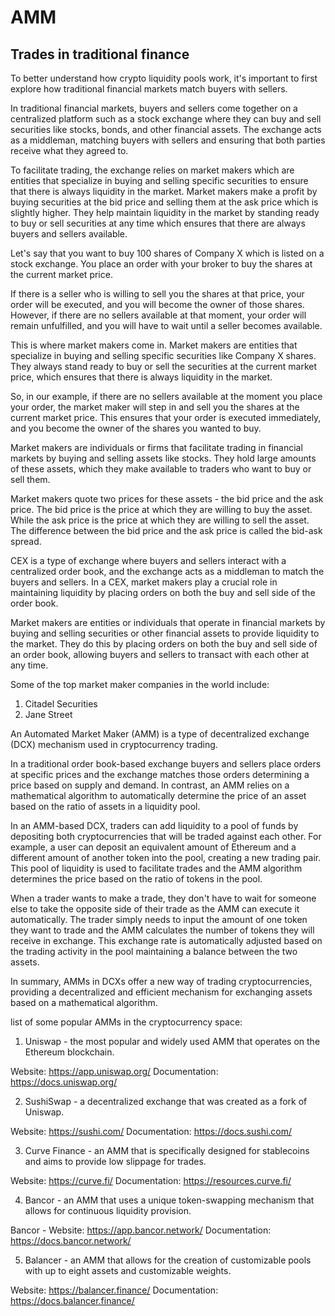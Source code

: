 # AMM

## Trades in traditional finance

To better understand how crypto liquidity pools work, it's important to first explore how traditional financial markets match buyers with sellers.

In traditional financial markets, buyers and sellers come together on a centralized platform such as a stock exchange where they can buy and sell securities like stocks, bonds, and other financial assets. The exchange acts as a middleman, matching buyers with sellers and ensuring that both parties receive what they agreed to.

To facilitate trading, the exchange relies on market makers which are entities that specialize in buying and selling specific securities to ensure that there is always liquidity in the market. Market makers make a profit by buying securities at the bid price and selling them at the ask price which is slightly higher. They help maintain liquidity in the market by standing ready to buy or sell securities at any time which ensures that there are always buyers and sellers available.

Let's say that you want to buy 100 shares of Company X which is listed on a stock exchange. You place an order with your broker to buy the shares at the current market price.

If there is a seller who is willing to sell you the shares at that price, your order will be executed, and you will become the owner of those shares. However, if there are no sellers available at that moment, your order will remain unfulfilled, and you will have to wait until a seller becomes available.

This is where market makers come in. Market makers are entities that specialize in buying and selling specific securities like Company X shares. They always stand ready to buy or sell the securities at the current market price, which ensures that there is always liquidity in the market.

So, in our example, if there are no sellers available at the moment you place your order, the market maker will step in and sell you the shares at the current market price. This ensures that your order is executed immediately, and you become the owner of the shares you wanted to buy.

Market makers are individuals or firms that facilitate trading in financial markets by buying and selling assets like stocks. They hold large amounts of these assets, which they make available to traders who want to buy or sell them.

Market makers quote two prices for these assets - the bid price and the ask price. The bid price is the price at which they are willing to buy the asset. While the ask price is the price at which they are willing to sell the asset. The difference between the bid price and the ask price is called the bid-ask spread.



CEX is a type of exchange where buyers and sellers interact with a centralized order book, and the exchange acts as a middleman to match the buyers and sellers. In a CEX, market makers play a crucial role in maintaining liquidity by placing orders on both the buy and sell side of the order book.

Market makers are entities or individuals that operate in financial markets by buying and selling securities or other financial assets to provide liquidity to the market. They do this by placing orders on both the buy and sell side of an order book, allowing buyers and sellers to transact with each other at any time.

Some of the top market maker companies in the world include:

1. Citadel Securities
2. Jane Street

An Automated Market Maker (AMM) is a type of decentralized exchange (DCX) mechanism used in cryptocurrency trading.

In a traditional order book-based exchange buyers and sellers place orders at specific prices and the exchange matches those orders determining a price based on supply and demand. In contrast, an AMM relies on a mathematical algorithm to automatically determine the price of an asset based on the ratio of assets in a liquidity pool.

In an AMM-based DCX, traders can add liquidity to a pool of funds by depositing both cryptocurrencies that will be traded against each other. For example, a user can deposit an equivalent amount of Ethereum and a different amount of another token into the pool, creating a new trading pair. This pool of liquidity is used to facilitate trades and the AMM algorithm determines the price based on the ratio of tokens in the pool.

When a trader wants to make a trade, they don't have to wait for someone else to take the opposite side of their trade as the AMM can execute it automatically. The trader simply needs to input the amount of one token they want to trade and the AMM calculates the number of tokens they will receive in exchange. This exchange rate is automatically adjusted based on the trading activity in the pool maintaining a balance between the two assets.

In summary, AMMs in DCXs offer a new way of trading cryptocurrencies, providing a decentralized and efficient mechanism for exchanging assets based on a mathematical algorithm.

list of some popular AMMs in the cryptocurrency space:

1. Uniswap - the most popular and widely used AMM that operates on the Ethereum blockchain.

Website: https://app.uniswap.org/
Documentation: https://docs.uniswap.org/

2. SushiSwap - a decentralized exchange that was created as a fork of Uniswap.

Website: https://sushi.com/
Documentation: https://docs.sushi.com/

3. Curve Finance - an AMM that is specifically designed for stablecoins and aims to provide low slippage for trades.

Website: https://curve.fi/
Documentation: https://resources.curve.fi/

4. Bancor - an AMM that uses a unique token-swapping mechanism that allows for continuous liquidity provision.

Bancor - Website: https://app.bancor.network/
Documentation: https://docs.bancor.network/

5. Balancer - an AMM that allows for the creation of customizable pools with up to eight assets and customizable weights.

Website: https://balancer.finance/
Documentation: https://docs.balancer.finance/